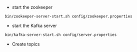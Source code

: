 * start the zookeeper
```
bin/zookeeper-server-start.sh config/zookeeper.properties
```


* start the Kafka server
```
bin/kafka-server-start.sh config/server.properties
```

* Create topics
```

```
